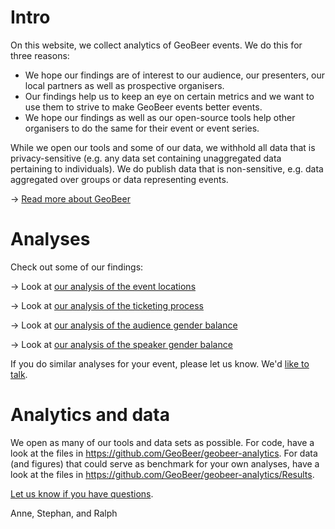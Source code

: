 # Intro

On this website, we collect analytics of GeoBeer events. We do this for three reasons:

- We hope our findings are of interest to our audience, our presenters, our local partners as well as prospective organisers. 
- Our findings help us to keep an eye on certain metrics and we want to use them to strive to make GeoBeer events better events.
- We hope our findings as well as our open-source tools help other organisers to do the same for their event or event series. 

While we open our tools and some of our data, we withhold all data that is privacy-sensitive (e.g. any data set containing unaggregated data pertaining to individuals). We do publish data that is non-sensitive, e.g. data aggregated over groups or data representing events.

&rarr; [Read more about GeoBeer](about.md)

# Analyses

Check out some of our findings:

&rarr; Look at [our analysis of the event locations](locations.md)

&rarr; Look at [our analysis of the ticketing process](ticketing.md)

&rarr; Look at [our analysis of the audience gender balance](gender-balance-audience.md)

&rarr; Look at [our analysis of the speaker gender balance](gender-balance-speakers.md)

If you do similar analyses for your event, please let us know. We'd [like to talk](mailto:mail@geobeer.ch).

# Analytics and data

We open as many of our tools and data sets as possible. For code, have a look at the files in https://github.com/GeoBeer/geobeer-analytics. For data (and figures) that could serve as benchmark for your own analyses, have a look at the files in https://github.com/GeoBeer/geobeer-analytics/Results.

[Let us know if you have questions](mailto:mail@geobeer.ch).

Anne, Stephan, and Ralph

